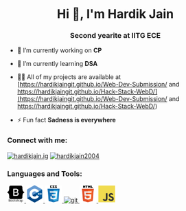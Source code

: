 <h1 align="center">Hi 👋, I'm Hardik Jain</h1>
<h3 align="center">Second yearite at IITG ECE</h3>

- 🔭 I’m currently working on **CP**

- 🌱 I’m currently learning **DSA**

- 👨‍💻 All of my projects are available at [https://hardikjaingit.github.io/Web-Dev-Submission/ and https://hardikjaingit.github.io/Hack-Stack-WebD/](https://hardikjaingit.github.io/Web-Dev-Submission/ and https://hardikjaingit.github.io/Hack-Stack-WebD/)

- ⚡ Fun fact **Sadness is everywhere**

<h3 align="left">Connect with me:</h3>
<p align="left">
<a href="https://instagram.com/hardikjain.ig" target="blank"><img align="center" src="https://raw.githubusercontent.com/rahuldkjain/github-profile-readme-generator/master/src/images/icons/Social/instagram.svg" alt="hardikjain.ig" height="30" width="40" /></a>
<a href="https://codeforces.com/profile/hardikjain2004" target="blank"><img align="center" src="https://raw.githubusercontent.com/rahuldkjain/github-profile-readme-generator/master/src/images/icons/Social/codeforces.svg" alt="hardikjain2004" height="30" width="40" /></a>
</p>

<h3 align="left">Languages and Tools:</h3>
<p align="left"> <a href="https://getbootstrap.com" target="_blank" rel="noreferrer"> <img src="https://raw.githubusercontent.com/devicons/devicon/master/icons/bootstrap/bootstrap-plain-wordmark.svg" alt="bootstrap" width="40" height="40"/> </a> <a href="https://www.w3schools.com/cpp/" target="_blank" rel="noreferrer"> <img src="https://raw.githubusercontent.com/devicons/devicon/master/icons/cplusplus/cplusplus-original.svg" alt="cplusplus" width="40" height="40"/> </a> <a href="https://www.w3schools.com/css/" target="_blank" rel="noreferrer"> <img src="https://raw.githubusercontent.com/devicons/devicon/master/icons/css3/css3-original-wordmark.svg" alt="css3" width="40" height="40"/> </a> <a href="https://git-scm.com/" target="_blank" rel="noreferrer"> <img src="https://www.vectorlogo.zone/logos/git-scm/git-scm-icon.svg" alt="git" width="40" height="40"/> </a> <a href="https://www.w3.org/html/" target="_blank" rel="noreferrer"> <img src="https://raw.githubusercontent.com/devicons/devicon/master/icons/html5/html5-original-wordmark.svg" alt="html5" width="40" height="40"/> </a> <a href="https://developer.mozilla.org/en-US/docs/Web/JavaScript" target="_blank" rel="noreferrer"> <img src="https://raw.githubusercontent.com/devicons/devicon/master/icons/javascript/javascript-original.svg" alt="javascript" width="40" height="40"/> </a> </p>
